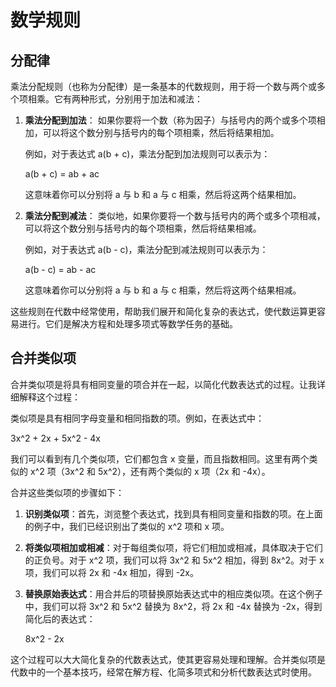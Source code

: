 # 数学规则

## 分配律
乘法分配规则（也称为分配律）是一条基本的代数规则，用于将一个数与两个或多个项相乘。它有两种形式，分别用于加法和减法：

1. **乘法分配到加法**：
   如果你要将一个数（称为因子）与括号内的两个或多个项相加，可以将这个数分别与括号内的每个项相乘，然后将结果相加。
   
   例如，对于表达式 a(b + c)，乘法分配到加法规则可以表示为：
   
   a(b + c) = ab + ac

   这意味着你可以分别将 a 与 b 和 a 与 c 相乘，然后将这两个结果相加。

2. **乘法分配到减法**：
   类似地，如果你要将一个数与括号内的两个或多个项相减，可以将这个数分别与括号内的每个项相乘，然后将结果相减。

   例如，对于表达式 a(b - c)，乘法分配到减法规则可以表示为：
   
   a(b - c) = ab - ac

   这意味着你可以分别将 a 与 b 和 a 与 c 相乘，然后将这两个结果相减。

这些规则在代数中经常使用，帮助我们展开和简化复杂的表达式，使代数运算更容易进行。它们是解决方程和处理多项式等数学任务的基础。

## 合并类似项
合并类似项是将具有相同变量的项合并在一起，以简化代数表达式的过程。让我详细解释这个过程：

类似项是具有相同字母变量和相同指数的项。例如，在表达式中：

3x^2 + 2x + 5x^2 - 4x

我们可以看到有几个类似项，它们都包含 x 变量，而且指数相同。这里有两个类似的 x^2 项（3x^2 和 5x^2），还有两个类似的 x 项（2x 和 -4x）。

合并这些类似项的步骤如下：

1. **识别类似项**：首先，浏览整个表达式，找到具有相同变量和指数的项。在上面的例子中，我们已经识别出了类似的 x^2 项和 x 项。

2. **将类似项相加或相减**：对于每组类似项，将它们相加或相减，具体取决于它们的正负号。对于 x^2 项，我们可以将 3x^2 和 5x^2 相加，得到 8x^2。对于 x 项，我们可以将 2x 和 -4x 相加，得到 -2x。

3. **替换原始表达式**：用合并后的项替换原始表达式中的相应类似项。在这个例子中，我们可以将 3x^2 和 5x^2 替换为 8x^2，将 2x 和 -4x 替换为 -2x，得到简化后的表达式：

   8x^2 - 2x

这个过程可以大大简化复杂的代数表达式，使其更容易处理和理解。合并类似项是代数中的一个基本技巧，经常在解方程、化简多项式和分析代数表达式时使用。